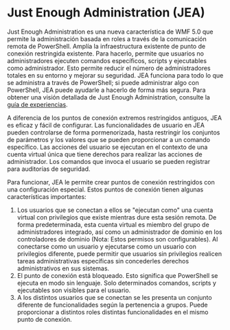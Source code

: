 # Just Enough Administration (JEA)
Just Enough Administration es una nueva característica de WMF 5.0 que permite la administración basada en roles a través de la comunicación remota de PowerShell.  Amplía la infraestructura existente de punto de conexión restringida existente. Para hacerlo, permite que usuarios no administradores ejecuten comandos específicos, scripts y ejecutables como administrador.  Esto permite reducir el número de administradores totales en su entorno y mejorar su seguridad.  JEA funciona para todo lo que se administra a través de PowerShell; si puede administrar algo con PowerShell, JEA puede ayudarle a hacerlo de forma más segura.  Para obtener una visión detallada de Just Enough Administration, consulte la [guía de experiencias](http://aka.ms/JEA).

A diferencia de los puntos de conexión extremos restringidos antiguos, JEA es eficaz y fácil de configurar.  Las funcionalidades de usuario en JEA pueden controlarse de forma pormenorizada, hasta restringir los conjuntos de parámetros y los valores que se pueden proporcionar a un comando específico. Las acciones del usuario se ejecutan en el contexto de una cuenta virtual única que tiene derechos para realizar las acciones de administrador.  Los comandos que invoca el usuario se pueden registrar para auditorías de seguridad.

Para funcionar, JEA le permite crear puntos de conexión restringidos con una configuración especial.  Estos puntos de conexión tienen algunas características importantes:

1. Los usuarios que se conectan a ellos se "ejecutan como" una cuenta virtual con privilegios que existe mientras dure esta sesión remota.  De forma predeterminada, esta cuenta virtual es miembro del grupo de administradores integrado, así como un administrador de dominio en los controladores de dominio (Nota: Estos permisos son configurables). Al conectarse como un usuario y ejecutarse como un usuario con privilegios diferente, puede permitir que usuarios sin privilegios realicen tareas administrativas específicas sin concederles derechos administrativos en sus sistemas.
2. El punto de conexión está bloqueado.  Esto significa que PowerShell se ejecuta en modo sin lenguaje.  Solo determinados comandos, scripts y ejecutables son visibles para el usuario.
3. A los distintos usuarios que se conectan se les presenta un conjunto diferente de funcionalidades según la pertenencia a grupos.  Puede proporcionar a distintos roles distintas funcionalidades en el mismo punto de conexión.

<!--HONumber=Aug16_HO3-->


